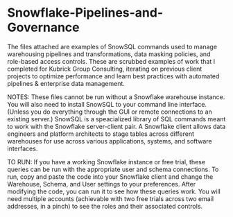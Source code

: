 # Snowflake-Pipelines-and-Governance

The files attached are examples of SnowSQL commands used to manage warehousing pipelines and transformations, data masking policies, and role-based access controls. These are scrubbed examples of work that I completed for Kubrick Group Consulting, iterating on previous client projects to optimize performance and learn best practices with automated pipelines & enterprise data management.

NOTES:
These files cannot be run without a Snowflake warehouse instance. You will also need to install SnowSQL to your command line interface. (Unless you do everything through the GUI or remote connections to an existing server.) SnowSQL is a speacialized library of SQL commands meant to work with the Snowflake server-client pair. A Snowflake client allows data engineers and platform architects to stage tables across different warehouses for use across various applications, systems, and software interfaces. 

TO RUN:
If you have a working Snowflake instance or free trial, these queries can be run with the appropriate user and schema connections. To run, copy and paste the code into your Snowflake client and change the Warehouse, Schema, and User settings to your preferences. After modifying the code, you can run it to see how these queries work. You will need multiple accounts (achievable with two free trials across two email addresses, in a pinch) to see the roles and their associated controls.
